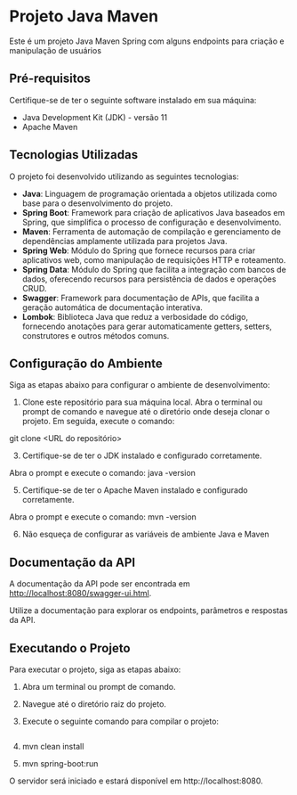 # Projeto Java Maven

Este é um projeto Java Maven Spring com alguns endpoints para criação e manipulação de usuários

## Pré-requisitos

Certifique-se de ter o seguinte software instalado em sua máquina:

- Java Development Kit (JDK) - versão 11
- Apache Maven

## Tecnologias Utilizadas

O projeto foi desenvolvido utilizando as seguintes tecnologias:

- **Java**: Linguagem de programação orientada a objetos utilizada como base para o desenvolvimento do projeto.
- **Spring Boot**: Framework para criação de aplicativos Java baseados em Spring, que simplifica o processo de configuração e desenvolvimento.
- **Maven**: Ferramenta de automação de compilação e gerenciamento de dependências amplamente utilizada para projetos Java.
- **Spring Web**: Módulo do Spring que fornece recursos para criar aplicativos web, como manipulação de requisições HTTP e roteamento.
- **Spring Data**: Módulo do Spring que facilita a integração com bancos de dados, oferecendo recursos para persistência de dados e operações CRUD.
- **Swagger**: Framework para documentação de APIs, que facilita a geração automática de documentação interativa.
- **Lombok**: Biblioteca Java que reduz a verbosidade do código, fornecendo anotações para gerar automaticamente getters, setters, construtores e outros métodos comuns.

## Configuração do Ambiente

Siga as etapas abaixo para configurar o ambiente de desenvolvimento:

1. Clone este repositório para sua máquina local.
Abra o terminal ou prompt de comando e navegue até o diretório onde deseja clonar o projeto. Em seguida, execute o comando:

git clone <URL do repositório>

3. Certifique-se de ter o JDK instalado e configurado corretamente.

Abra o prompt e execute o comando: java -version

5. Certifique-se de ter o Apache Maven instalado e configurado corretamente.

Abra o prompt e execute o comando: mvn -version

6. Não esqueça de configurar as variáveis de ambiente Java e Maven 


## Documentação da API

A documentação da API pode ser encontrada em [http://localhost:8080/swagger-ui.html](http://localhost:8080/swagger-ui.html).

Utilize a documentação para explorar os endpoints, parâmetros e respostas da API.



## Executando o Projeto

Para executar o projeto, siga as etapas abaixo:

1. Abra um terminal ou prompt de comando.
2. Navegue até o diretório raiz do projeto.
3. Execute o seguinte comando para compilar o projeto:

   ```shell
1. mvn clean install
2. mvn spring-boot:run


O servidor será iniciado e estará disponível em http://localhost:8080.
